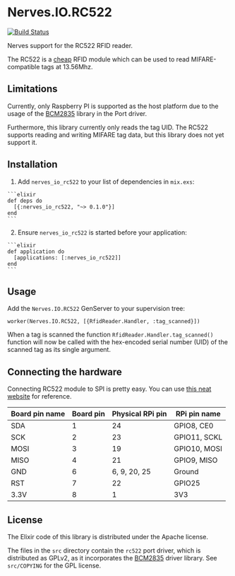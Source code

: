 # Nerves.IO.RC522

[![Build Status](https://travis-ci.org/arjan/nerves_io_rc522.svg)](https://travis-ci.org/zotonic/zotonic)

Nerves support for the RC522 RFID reader.

The RC522 is a
[cheap](http://www.banggood.com/RC522-Chip-IC-Card-Induction-Module-RFID-Reader-p-81067.html)
RFID module which can be used to read MIFARE-compatible tags at
13.56Mhz.

## Limitations

Currently, only Raspberry PI is supported as the host platform due to
the usage of the [BCM2835](http://www.airspayce.com/mikem/bcm2835/)
library in the Port driver.

Furthermore, this library currently only reads the tag UID. The RC522
supports reading and writing MIFARE tag data, but this library does
not yet support it.


## Installation

  1. Add `nerves_io_rc522` to your list of dependencies in `mix.exs`:

    ```elixir
    def deps do
      [{:nerves_io_rc522, "~> 0.1.0"}]
    end
    ```

  2. Ensure `nerves_io_rc522` is started before your application:

    ```elixir
    def application do
      [applications: [:nerves_io_rc522]]
    end
    ```

## Usage

Add the `Nerves.IO.RC522` GenServer to your supervision tree:

    worker(Nerves.IO.RC522, [{RfidReader.Handler, :tag_scanned}])

When a tag is scanned the function `RfidReader.Handler.tag_scanned()`
function will now be called with the hex-encoded serial number (UID)
of the scanned tag as its single argument.

## Connecting the hardware

Connecting RC522 module to SPI is pretty easy. You can use
[this neat website](http://pi.gadgetoid.com/pinout) for reference.

| Board pin name | Board pin | Physical RPi pin | RPi pin name |
|----------------|-----------|------------------|--------------|
| SDA            | 1         | 24               | GPIO8, CE0   |
| SCK            | 2         | 23               | GPIO11, SCKL |
| MOSI           | 3         | 19               | GPIO10, MOSI |
| MISO           | 4         | 21               | GPIO9, MISO  |
| GND            | 6         | 6, 9, 20, 25     | Ground       |
| RST            | 7         | 22               | GPIO25       |
| 3.3V           | 8         | 1                | 3V3          |


## License

The Elixir code of this library is distributed under the Apache
license.

The files in the `src` directory contain the `rc522` port driver,
which is distributed as GPLv2, as it incorporates the
[BCM2835](http://www.airspayce.com/mikem/bcm2835/) driver library. See
`src/COPYING` for the GPL license.
